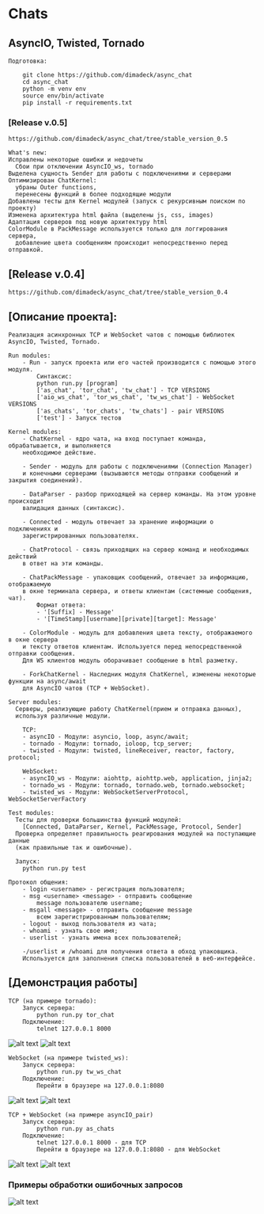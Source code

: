 # Chats #

## AsyncIO, Twisted, Tornado ##

    Подготовка:

        git clone https://github.com/dimadeck/async_chat
        cd async_chat
        python -m venv env
        source env/bin/activate
        pip install -r requirements.txt


### [Release v.0.5] ###
    https://github.com/dimadeck/async_chat/tree/stable_version_0.5 
    
    What's new:
    Исправлены некоторые ошибки и недочеты
      Сбои при отключении AsyncIO_ws, tornado
    Выделена сущность Sender для работы с подключениями и серверами
    Оптимизирован ChatKernel:
      убраны Outer functions, 
      перенесены функций в более подходящие модули
    Добавлены тесты для Kernel модулей (запуск с рекурсивным поиском по проекту)
    Изменена архитектура html файла (выделены js, css, images)
    Адаптация серверов под новую архитектуру html
    ColorModule в PackMessage используется только для логгирования сервера, 
      добавление цвета сообщениям происходит непосредственно перед отправкой.
    
## [Release v.0.4] ##   
    https://github.com/dimadeck/async_chat/tree/stable_version_0.4 
  
## [Описание проекта]: ##
    Реализация асинхронных TCP и WebSocket чатов с помощью библиотек AsyncIO, Twisted, Tornado.

    Run modules:
        - Run - запуск проекта или его частей производится с помощью этого модуля.
            Синтаксис:
            python run.py [program]
            ['as_chat', 'tor_chat', 'tw_chat'] - TCP VERSIONS
            ['aio_ws_chat', 'tor_ws_chat', 'tw_ws_chat'] - WebSocket VERSIONS
            ['as_chats', 'tor_chats', 'tw_chats'] - pair VERSIONS
            ['test'] - Запуск тестов

    Kernel modules:
        - ChatKernel - ядро чата, на вход поступает команда, обрабатывается, и выполняется
        необходимое действие.

        - Sender - модуль для работы с подключениями (Connection Manager) 
        и конечными серверами (вызываются методы отправки сообщений и закрытия соединений).

        - DataParser - разбор приходящей на сервер команды. На этом уровне происходит
        валидация данных (синтаксис).

        - Connected - модуль отвечает за хранение информации о подключениях и
        зарегистрированных пользователях.

        - ChatProtocol - связь приходящих на сервер команд и необходимых действий
        в ответ на эти команды.

        - ChatPackMessage - упаковщик сообщений, отвечает за информацию, отображаемую
        в окне терминала сервера, и ответы клиентам (системные сообщения, чат).
            Формат ответа:
            - '[Suffix] - Message'
            - '[TimeStamp][username][private][target]: Message'

        - ColorModule - модуль для добавления цвета тексту, отображаемого в окне сервера
        и тексту ответов клиентам. Используется перед непосредственной отправки сообщения. 
        Для WS клиентов модуль оборачивает сообщение в html разметку.

        - ForkChatKernel - Наследник модуля ChatKernel, изменены некоторые функции на async/await
        для AsyncIO чатов (TCP + WebSocket).

    Server modules:
      Серверы, реализующие работу ChatKernel(прием и отправка данных), 
      используя различные модули.

        TCP:
        - asyncIO - Модули: asyncio, loop, async/await;
        - tornado - Модули: tornado, ioloop, tcp_server;
        - twisted - Модули: twisted, lineReceiver, reactor, factory, protocol;

        WebSocket:
        - asyncIO_ws - Модули: aiohttp, aiohttp.web, application, jinja2;
        - tornado_ws - Модули: tornado, tornado.web, tornado.websocket;
        - twisted_ws - Модули: WebSocketServerProtocol, WebSocketServerFactory

    Test modules:
      Тесты для проверки большинства функций модулей: 
        [Connected, DataParser, Kernel, PackMessage, Protocol, Sender]
      Проверка определяет правильность реагирования модулей на поступающие данные
      (как правильные так и ошибочные).
      
      Запуск:
        python run.py test

    Протокол общения:
        - login <username> - регистрация пользователя;
        - msg <username> <message> - отправить сообщение
            message пользователю username;
        - msgall <message> - отправить сообщение message
            всем зарегистрированным пользователям;
        - logout - выход пользователя из чата;
        - whoami - узнать свое имя;
        - userlist - узнать имена всех пользователей;
        
        -/userlist и /whoami для получения ответа в обход упаковщика. 
        Используется для заполнения списка пользователей в веб-интерфейсе.

## [Демонстрация работы] ##

    TCP (на примере tornado):
        Запуск сервера: 
            python run.py tor_chat
        Подключение:
            telnet 127.0.0.1 8000
    
![alt text](readme_img/tcp_tornado_clients.png)
![alt text](readme_img/tcp_tornado_server.png)

    WebSocket (на примере twisted_ws):
        Запуск сервера:
            python run.py tw_ws_chat
        Подключение:
            Перейти в браузере на 127.0.0.1:8080

![alt text](readme_img/ws_twisted_clients.png)
![alt text](readme_img/ws_twisted_server.png)

    TCP + WebSocket (на примере asyncIO_pair)
        Запуск сервера:
            python run.py as_chats
        Подключение:
            telnet 127.0.0.1 8000 - для TCP
            Перейти в браузере на 127.0.0.1:8080 - для WebSocket

![alt text](readme_img/pair_as_clients.png)
![alt text](readme_img/pair_as_server.png)

### Примеры обработки ошибочных запросов ###
![alt text](readme_img/protocol_error_list_2408.png)

  
